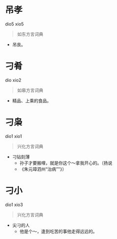 # 吊孝
dio5 xio5
> 如东方言词典
- 吊丧。

# 刁肴
dio xio2
> 如皋方言词典
- 精品、上乘的食品。

# 刁枭
dio1 xio1
> 兴化方言词典
- 刁钻刻薄
  - 孙子才要搬哩，就是你这个～拿我开心的。（扬说
  - 《朱元璋泗州“治病”"》）

# 刁小
dio1 xio3
> 兴化方言词典
- 尖刁的人
  - 他是个～，逢到吃苦的事他走得远远的。
